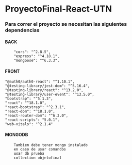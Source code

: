 # ProyectoFinal-React-UTN

### Para correr el proyecto se necesitan las siguientes dependencias

#### BACK

        "cors": "^2.8.5",
        "express": "^4.18.1",
        "mongoose": "^6.3.3",

#### FRONT

    "@auth0/auth0-react": "^1.10.1",
    "@testing-library/jest-dom": "^5.16.4",
    "@testing-library/react": "^13.2.0",
    "@testing-library/user-event": "^13.5.0",
    "bootstrap": "^5.1.3",
    "react": "^18.1.0",
    "react-bootstrap": "^2.3.1",
    "react-dom": "^18.1.0",
    "react-router-dom": "^6.3.0",
    "react-scripts": "5.0.1",
    "web-vitals": "^2.1.4"

#### MONGODB

        Tambien debe tener mongo instalado
        en caso de usar comandos
        usar db prueba
        collection objetofinal
        
